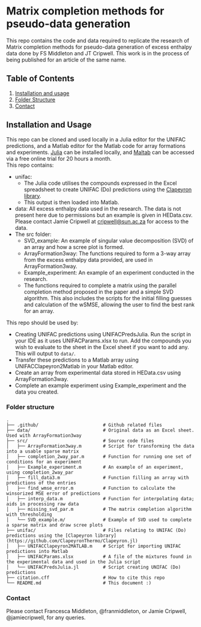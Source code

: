 # Matrix completion methods for pseudo-data generation 

This repo contains the code and data required to replicate the research of Matrix completion methods for pseudo-data generation of excess enthalpy data done by FS Middleton and JT Cripwell.
This work is in the process of being published for an article of the same name. 

## Table of Contents
1. [Installation and usage](#installation-and-usage)
2. [Folder Structure](#folder-structure)
3. [Contact](#contact)

## Installation and Usage

This repo can be cloned and used locally in a Julia editor for the UNIFAC predictions, and a 
Matlab editor for the Matlab code for array formations and experiments. [Julia](https://julialang.org/downloads/) can be installed locally, and [Maltab](https://matlab.mathworks.com/) can be accessed via a free online trial for 20 hours a month.
\
This repo contains: 
* unifac:
    * The Julia code utilises the compounds expressed in the Excel spreadsheet to create UNIFAC (Do) predictions using the [Clapeyron library](https://github.com/ClapeyronThermo/Clapeyron.jl). 
    * This output is then loaded into Matlab. 
* data: All excess enthalpy data used in the research. The data is not present here due to permissions but an example is given in HEData.csv. Please contact Jamie Cripwell at cripwell@sun.ac.za for access to the data. 
* The src folder:
    * SVD_example: An example of singular value decomposition (SVD) of an array and how a scree plot is formed. 
    * ArrayFormation3way: The functions required to form a 3-way array from the excess enthalpy data provided, are used in ArrayFormation3way. 
    * Example_experiment: An example of an experiment conducted in the research.
    * The functions required to complete a matrix using the parallel completion method proposed in the paper and a simple SVD algorithm. This also includes the scripts for the initial filling guesses and calculation of the wSMSE, allowing the user to find the best rank for an array.

This repo should be used by:
* Creating UNIFAC predictions using UNIFACPredsJulia. Run the script in your IDE as it uses UNIFACParams.xlsx to run. Add the compounds you wish to evaluate to the sheet in the Excel sheet if you want to add any. This will output to `data/`.
* Transfer these predictions to a Matlab array using UNIFACClapeyron2Matlab in your Matlab editor.
* Create an array from experimental data stored in HEData.csv using ArrayFormation3way.
* Complete an example experiment using Example_experiment and the data you created. 

### Folder structure 

    . 
    ├── .github/                        # Github related files
    ├── data/                           # Original data as an Excel sheet. Used with ArrayFormation3way 
    ├── src/                            # Source code files
    │   ├── ArrayFormation3way.m        # Script for transforming the data into a usable sparse matrix
    │   ├── completion_2way_par.m       # Function for running one set of conditions for an experiment
    │   ├── Example_experiment.m        # An example of an experiment, using completion_2way_par
    │   ├── fill_data3.m                # Function filling an array with predictions of the entries
    │   ├── find_wmse_error.m           # Function to calculate the winsorized MSE error of predictions 
    │   ├── interp_data.m               # Function for interpolating data; aids in processing raw data 
    │   ├── missing_svd_par.m           # The matrix completion algorithm with thresholding
    │   └── SVD_example.m/              # Example of SVD used to complete a sparse matrix and draw scree plots
    ├── unifac/                         # Files relating to UNIFAC (Do) predictions using the [Clapeyron library](https://github.com/ClapeyronThermo/Clapeyron.jl)
    │   ├── UNIFACClapeyron2MATLAB.m    # Script for importing UNIFAC predictions into Matlab 
    │   ├── UNIFACParams.xlsx           # A file of the mixtures found in the experimental data and used in the Julia script
    │   └── UNIFACPredsJulia.jl         # Script creating UNIFAC (Do) predictions
    ├── citation.cff                    # How to cite this repo
    └── README.md                       # This document :) 


### Contact 
Please contact Francesca Middleton, @franmiddleton, or Jamie Cripwell, @jamiecripwell, for any queries.

